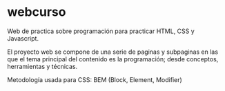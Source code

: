 # webcurso
Web de practica sobre programación para practicar HTML, CSS y Javascript.

El proyecto web se compone de una serie de paginas y subpaginas en las que el tema principal del contenido es la programación; desde conceptos, herramientas y técnicas.

Metodología usada para CSS: BEM (Block, Element, Modifier)
